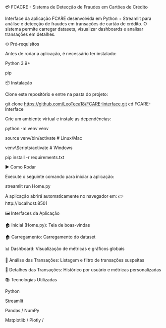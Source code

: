💳 FCACRE - Sistema de Detecção de Fraudes em Cartões de Crédito

Interface da aplicação FCARE desenvolvida em Python + Streamlit para análise e detecção de fraudes em transações de cartão de crédito.
O sistema permite carregar datasets, visualizar dashboards e analisar transações em detalhes.

⚙️ Pré-requisitos

Antes de rodar a aplicação, é necessário ter instalado:

Python 3.9+

pip

📦 Instalação

Clone este repositório e entre na pasta do projeto:

git clone https://github.com/LeoTeca18/FCARE-Interface.git
cd FCARE-Interface


Crie um ambiente virtual e instale as dependências:

python -m venv venv

source venv/bin/activate   # Linux/Mac

venv\Scripts\activate      # Windows

pip install -r requirements.txt

▶️ Como Rodar

Execute o seguinte comando para iniciar a aplicação:

streamlit run Home.py

A aplicação abrirá automaticamente no navegador em:
👉 http://localhost:8501

🖼️ Interfaces da Aplicação

🏠 Inicial (Home.py): Tela de boas-vindas

🏠 Carregamento: Carregamento do dataset

📊 Dashboard: Visualização de métricas e gráficos globais

🔎 Análise das Transações: Listagem e filtro de transações suspeitas

📑 Detalhes das Transações: Histórico por usuário e métricas personalizadas


📚 Tecnologias Utilizadas

Python

Streamlit

Pandas / NumPy

Matplotlib / Plotly /

